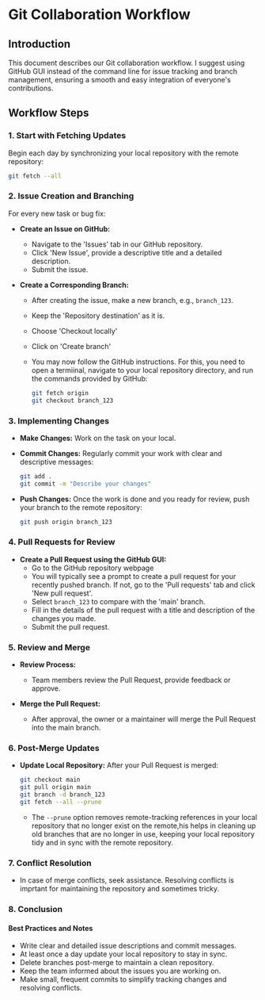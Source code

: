 # Git Collaboration Workflow

## Introduction

This document describes our Git collaboration workflow. I suggest using GitHub GUI instead of the command line for issue tracking and branch management, ensuring a smooth and easy integration of everyone's contributions.

## Workflow Steps

### 1. Start with Fetching Updates

Begin each day by synchronizing your local repository with the remote repository:

```bash
git fetch --all
```

### 2. Issue Creation and Branching

For every new task or bug fix:

- **Create an Issue on GitHub:**

  - Navigate to the 'Issues' tab in our GitHub repository.
  - Click 'New Issue', provide a descriptive title and a detailed description.
  - Submit the issue.

- **Create a Corresponding Branch:**

  - After creating the issue, make a new branch, e.g., `branch_123`.
  - Keep the 'Repository destination' as it is.
  - Choose 'Checkout locally'
  - Click on 'Create branch'
  - You may now follow the GitHub instructions. For this, you need to open a termiinal, navigate to your local repository directory, and run the commands provided by GitHub:

    ```bash
    git fetch origin
    git checkout branch_123
    ```



### 3. Implementing Changes

- **Make Changes:**
  Work on the task on your local.

- **Commit Changes:**
  Regularly commit your work with clear and descriptive messages:

  ```bash
  git add .
  git commit -m "Describe your changes"
  ```

- **Push Changes:**
Once the work is done and you ready for review, push your branch to the remote repository:

    ```bash
    git push origin branch_123
    ```


### 4. Pull Requests for Review

- **Create a Pull Request using the GitHub GUI:**
  - Go to the GitHub repository webpage
  - You will typically see a prompt to create a pull request for your recently pushed branch. If not, go to the 'Pull requests' tab and click 'New pull request'.
  - Select `branch_123` to compare with the 'main' branch.
  -   Fill in the details of the pull request with a title and description of the changes you made.
  -   Submit the pull request.


### 5. Review and Merge

- **Review Process:**

  - Team members review the Pull Request, provide feedback or approve.
  
- **Merge the Pull Request:**
  - After approval, the owner or a maintainer will merge the Pull Request into the main branch.

### 6. Post-Merge Updates
- **Update Local Repository:**
  After your Pull Request is merged:
  ```bash
  git checkout main
  git pull origin main
  git branch -d branch_123
  git fetch --all --prune
  ```

    - The `--prune` option removes remote-tracking references in your local repository that no longer exist on the remote,his helps in cleaning up old branches that are no longer in use, keeping your local repository tidy and in sync with the remote repository. 

### 7. Conflict Resolution

*   In case of merge conflicts, seek assistance. Resolving conflicts is imprtant for maintaining the repository and sometimes tricky.

### 8. Conclusion

#### Best Practices and Notes

*   Write clear and detailed issue descriptions and commit messages.
*   At least once a day update your local repository to stay in sync.
*   Delete branches post-merge to maintain a clean repository.
*   Keep the team informed about the issues you are working on.
*   Make small, frequent commits to simplify tracking changes and resolving conflicts.
